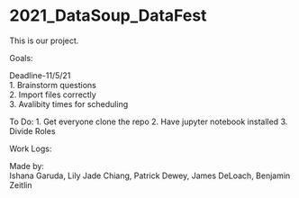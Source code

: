# 2021_DataSoup_DataFest  
This is our project.  

Goals:  
  
Deadline-11/5/21  
    1. Brainstorm questions  
    2. Import files correctly  
    3. Avalibity times for scheduling  


To Do:
    1. Get everyone clone the repo
    2. Have jupyter notebook installed
    3. Divide Roles 
  
  
  
  
Work Logs:
  
  
Made by:  
Ishana Garuda, Lily Jade Chiang, Patrick Dewey, James DeLoach, Benjamin Zeitlin 
